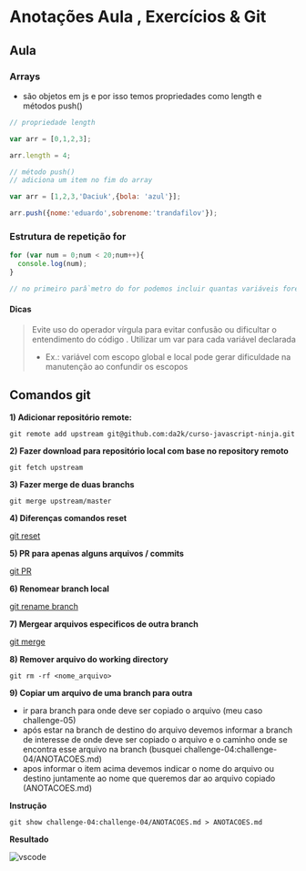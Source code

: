 # Anotações Aula , Exercícios & Git

## Aula

### Arrays

- são objetos em js e por isso temos propriedades como length e métodos push()

```js
// propriedade length 

var arr = [0,1,2,3];

arr.length = 4;

// método push()
// adiciona um item no fim do array

var arr = [1,2,3,'Daciuk',{bola: 'azul'}];

arr.push({nome:'eduardo',sobrenome:'trandafilov'});

```
### Estrutura de repetição for 

```js
for (var num = 0;num < 20;num++){
  console.log(num);
}

// no primeiro parầmetro do for podemos incluir quantas variáveis forem necessárias
```

#### Dicas
> Evite uso do operador vírgula para evitar confusão ou dificultar o entendimento do código . Utilizar um var para cada variável declarada
> - Ex.: variável com escopo global e local pode gerar dificuldade na manutenção ao confundir os escopos



## Comandos git

**1) Adicionar repositório remote:**

```
git remote add upstream git@github.com:da2k/curso-javascript-ninja.git
```

**2) Fazer download para repositório local com base no repository remoto**

```
git fetch upstream
```

**3) Fazer merge de duas branchs**

```
git merge upstream/master
```

**4) Diferenças comandos reset**

[git reset](https://stackoverflow.com/questions/3528245/whats-the-difference-between-git-reset-mixed-soft-and-hard#:~:text=%2D%2Dsoft%20%3A%20Tells%20Git%20to,be%20altered%20in%20any%20way.&text=%2D%2Dhard%20%3A%20This%20resets%20everything,to%20match%20it%20as%20well.)

**5) PR para apenas alguns arquivos / commits**

[git PR](https://stackoverflow.com/questions/12660839/pull-request-for-only-certain-files-commits)

**6) Renomear branch local**

[git rename branch](https://linuxize.com/post/how-to-rename-local-and-remote-git-branch/)

**7) Mergear arquivos especificos de outra branch**

[git merge](https://jasonrudolph.com/blog/2009/02/25/git-tip-how-to-merge-specific-files-from-another-branch/)

**8) Remover arquivo do working directory**

```
git rm -rf <nome_arquivo>
```

**9) Copiar um arquivo de uma branch para outra**

- ir para branch para onde deve ser copiado o arquivo (meu caso challenge-05)
- após estar na branch de destino do arquivo devemos informar a branch de interesse de onde deve ser copiado o arquivo e o caminho onde se encontra esse arquivo na branch (busquei challenge-04:challenge-04/ANOTACOES.md)
- apos informar o item acima devemos indicar o nome do arquivo ou destino juntamente ao nome que queremos dar ao arquivo copiado (ANOTACOES.md)

**Instrução**

```
git show challenge-04:challenge-04/ANOTACOES.md > ANOTACOES.md
```

**Resultado**

![vscode](https://user-images.githubusercontent.com/9969265/114279025-f40f6e80-9a08-11eb-9db2-8efd89d41807.png)

